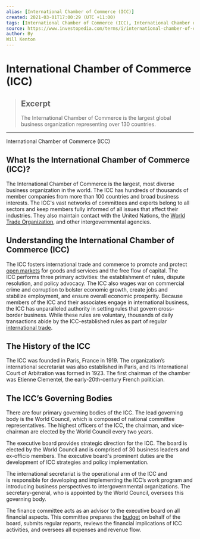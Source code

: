 ```yaml
---
alias: [International Chamber of Commerce (ICC)]
created: 2021-03-01T17:00:29 (UTC +11:00)
tags: [International Chamber of Commerce (ICC), International Chamber of Commerce (ICC)]
source: https://www.investopedia.com/terms/i/international-chamber-of-commerce-icc.asp
author: By
Will Kenton
---
```


# International Chamber of Commerce (ICC)

> ## Excerpt
> The International Chamber of Commerce is the largest global business organization representing over 130 countries.

---

International Chamber of Commerce (ICC)
## What Is the International Chamber of Commerce (ICC)?

The International Chamber of Commerce is the largest, most diverse business organization in the world. The ICC has hundreds of thousands of member companies from more than 100 countries and broad business interests. The ICC's vast networks of committees and experts belong to all sectors and keep members fully informed of all issues that affect their industries. They also maintain contact with the United Nations, the [World Trade Organization](https://www.investopedia.com/terms/w/wto.asp), and other intergovernmental agencies.

## Understanding the International Chamber of Commerce (ICC)

The ICC fosters international trade and commerce to promote and protect [open markets](https://www.investopedia.com/terms/o/open-market.asp) for goods and services and the free flow of capital. The ICC performs three primary activities: the establishment of rules, dispute resolution, and policy advocacy. The ICC also wages war on commercial crime and corruption to bolster economic growth, create jobs and stabilize employment, and ensure overall economic prosperity. Because members of the ICC and their associates engage in international business, the ICC has unparalleled authority in setting rules that govern cross-border business. While these rules are voluntary, thousands of daily transactions abide by the ICC-established rules as part of regular [international trade](https://www.investopedia.com/insights/what-is-international-trade/).

## The History of the ICC

The ICC was founded in Paris, France in 1919. The organization’s international secretariat was also established in Paris, and its International Court of Arbitration was formed in 1923. The first chairman of the chamber was Etienne Clementel, the early-20th-century French politician.

## The ICC’s Governing Bodies

There are four primary governing bodies of the ICC. The lead governing body is the World Council, which is composed of national committee representatives. The highest officers of the ICC, the chairman, and vice-chairman are elected by the World Council every two years. 

The executive board provides strategic direction for the ICC. The board is elected by the World Council and is comprised of 30 business leaders and ex-officio members. The executive board's prominent duties are the development of ICC strategies and policy implementation.

The international secretariat is the operational arm of the ICC and is responsible for developing and implementing the ICC’s work program and introducing business perspectives to intergovernmental organizations. The secretary-general, who is appointed by the World Council, oversees this governing body.

The finance committee acts as an advisor to the executive board on all financial aspects. This committee prepares the [budget](https://www.investopedia.com/terms/b/budget.asp) on behalf of the board, submits regular reports, reviews the financial implications of ICC activities, and oversees all expenses and revenue flow.
